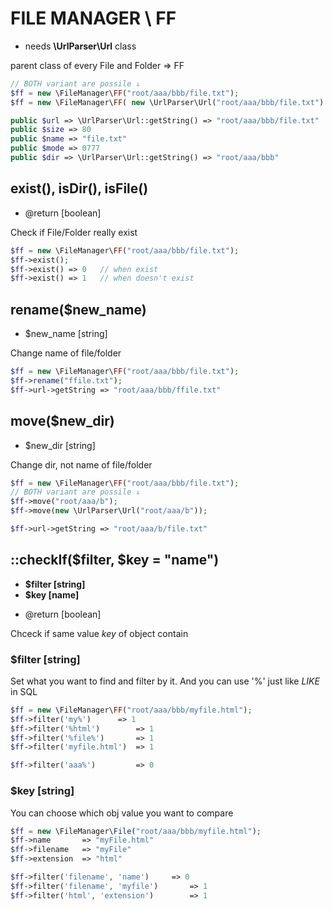 # FILE MANAGER \ FF
- needs **\UrlParser\Url** class

 parent class of every File and Folder => FF


```php
// BOTH variant are possile ↓
$ff = new \FileManager\FF("root/aaa/bbb/file.txt");
$ff = new \FileManager\FF( new \UrlParser\Url("root/aaa/bbb/file.txt") );

public $url => \UrlParser\Url::getString() => "root/aaa/bbb/file.txt"
public $size => 80
public $name => "file.txt"
public $mode => 0777
public $dir => \UrlParser\Url::getString() => "root/aaa/bbb"
```

## exist(), isDir(), isFile()
- @return [boolean]

Check if File/Folder really exist<br>

```php
$ff = new \FileManager\FF("root/aaa/bbb/file.txt");
$ff->exist();
$ff->exist() => 0	// when exist
$ff->exist() => 1	// when doesn't exist
```


## rename($new_name)
- $new_name [string]

Change name of file/folder

```php
$ff = new \FileManager\FF("root/aaa/bbb/file.txt");
$ff->rename("ffile.txt");
$ff->url->getString => "root/aaa/bbb/ffile.txt"
```

## move($new_dir)
- $new_dir [string]

Change dir, not name of file/folder<br>
```php
$ff = new \FileManager\FF("root/aaa/bbb/file.txt");
// BOTH variant are possile ↓
$ff->move("root/aaa/b");
$ff->move(new \UrlParser\Url("root/aaa/b"));

$ff->url->getString => "root/aaa/b/file.txt"
```

## ::checkIf($filter, $key = "name")
- **$filter [string]**
- **$key [name]**
* @return [boolean]

Chceck if same value *key* of object contain

### $filter [string]
Set what you want to find and filter by it. And you can use '%' just like *LIKE* in SQL
```php
$ff = new \FileManager\FF("root/aaa/bbb/myfile.html");
$ff->filter('my%')		=> 1
$ff->filter('%html') 		=> 1
$ff->filter('%file%') 		=> 1
$ff->filter('myfile.html')	=> 1

$ff->filter('aaa%') 		=> 0
```

### $key [string]
You can choose which obj value you want to compare
```php
$ff = new \FileManager\File("root/aaa/bbb/myfile.html");
$ff->name 		=> "myFile.html"
$ff->filename 	=> "myFile"
$ff->extension 	=> "html"

$ff->filter('filename', 'name')		=> 0
$ff->filter('filename', 'myfile')		=> 1
$ff->filter('html', 'extension')		=> 1


```
